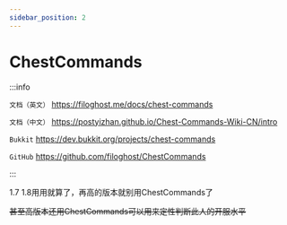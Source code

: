 ```yaml
---
sidebar_position: 2
---
```


# ChestCommands

:::info

`文档（英文）` https://filoghost.me/docs/chest-commands

`文档（中文）` https://postyizhan.github.io/Chest-Commands-Wiki-CN/intro

`Bukkit` https://dev.bukkit.org/projects/chest-commands

`GitHub` https://github.com/filoghost/ChestCommands

:::

1.7 1.8用用就算了，再高的版本就别用ChestCommands了

~~甚至高版本还用ChestCommands可以用来定性判断此人的开服水平~~
